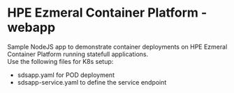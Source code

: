 # HPE Ezmeral Container Platform - webapp
Sample NodeJS app to demonstrate container deployments on HPE Ezmeral Container Platform running statefull applications.<br>
Use the following files for K8s setup: <br>
- sdsapp.yaml for POD deployment
- sdsapp-service.yaml to define the service endpoint 
